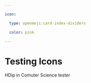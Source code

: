 ```yaml
---

icon: 

  type: openmoji:card-index-dividers

  color: pink

---
```


# Testing Icons

HDip in Comuter Science tester 